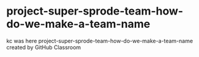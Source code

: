 # project-super-sprode-team-how-do-we-make-a-team-name
kc was here
project-super-sprode-team-how-do-we-make-a-team-name created by GitHub Classroom

